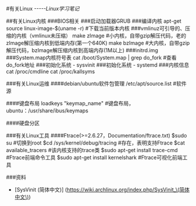 #有关Linux
*-----Linux学习笔记*


##有关Linux内核
###BIOS相关
###启动加载器GRUB
###编译内核
	apt-get source linux-image-$(uname -r)		#下载当前版本内核
###vmlinuz可引导的、压缩的内核（vmlinux未压缩）
	make zImage		#小内核，自带gzip解压代码，老的zImage解压缩内核到低端内存(第一个640K)
    make bzImage	#大内核，自带gzip解压代码，bzImage解压缩内核到高端内存(1M以上)
###initrd.img
###System.map内核符号表
	cat /boot/System.map | grep do_fork		#查看do_fork地址
###初始化系统 - sysvinit
###初始化系统 - systemd
###内核信息
	cat /proc/cmdline
	cat /proc/kallsyms


###有关Linux运维
####debian/ubuntu软件包管理
	/etc/apt/source.list		#软件源

####键盘布局
	loadkeys "keymap_name"		#键盘布局，ubuntu：/usr/share/ibus/keymaps

####硬盘分区


###有关Linux工具
####Ftrace(>=2.6.27，Documentation/ftrace.txt)
	$sudo su							#切换到root
    $cd /sys/kernel/debug/tracing		#存在，表明支持Ftrace
    $cat available_tracers				#该内核支持的trace类
    $sudo apt-get install trace-cmd		#Ftrace前端命令工具
    $sudo apt-get install kernelshark	#Ftrace可视化前端工具

###资料
- [SysVinit (简体中文)] (https://wiki.archlinux.org/index.php/SysVinit_\(简体中文\))
